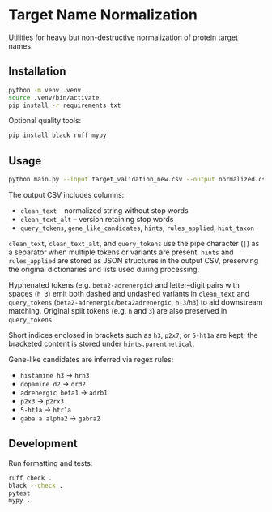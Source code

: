 # Target Name Normalization

Utilities for heavy but non-destructive normalization of protein target names.

## Installation

```bash
python -m venv .venv
source .venv/bin/activate
pip install -r requirements.txt
```

Optional quality tools:

```bash
pip install black ruff mypy
```

## Usage

```bash
python main.py --input target_validation_new.csv --output normalized.csv
```

The output CSV includes columns:

- `clean_text` – normalized string without stop words
- `clean_text_alt` – version retaining stop words
- `query_tokens`, `gene_like_candidates`, `hints`, `rules_applied`, `hint_taxon`

`clean_text`, `clean_text_alt`, and `query_tokens` use the pipe character (`|`)
as a separator when multiple tokens or variants are present. `hints` and
`rules_applied` are stored as JSON structures in the output CSV, preserving the
original dictionaries and lists used during processing.


Hyphenated tokens (e.g. `beta2-adrenergic`) and letter–digit pairs with spaces
(`h 3`) emit both dashed and undashed variants in `clean_text` and
`query_tokens` (`beta2-adrenergic`/`beta2adrenergic`, `h-3`/`h3`) to aid
downstream matching. Original split tokens (e.g. `h` and `3`) are also
preserved in `query_tokens`.

Short indices enclosed in brackets such as `h3`, `p2x7`, or `5-ht1a` are
kept; the bracketed content is stored under `hints.parenthetical`.

Gene-like candidates are inferred via regex rules:

- `histamine h3` → `hrh3`
- `dopamine d2` → `drd2`
- `adrenergic beta1` → `adrb1`
- `p2x3` → `p2rx3`
- `5-ht1a` → `htr1a`
- `gaba a alpha2` → `gabra2`

## Development

Run formatting and tests:

```bash
ruff check .
black --check .
pytest
mypy .
```
